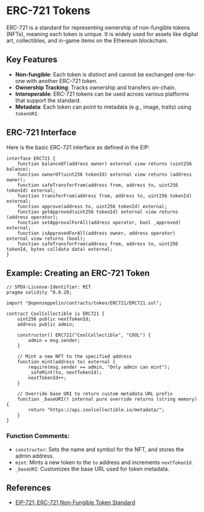 # ERC-721 Tokens

ERC-721 is a standard for representing ownership of non-fungible tokens (NFTs), meaning each token is unique. It is widely used for assets like digital art, collectibles, and in-game items on the Ethereum blockchain.

## Key Features

- **Non-fungible**: Each token is distinct and cannot be exchanged one-for-one with another ERC-721 token.
- **Ownership Tracking**: Tracks ownership and transfers on-chain.
- **Interoperable**: ERC-721 tokens can be used across various platforms that support the standard.
- **Metadata**: Each token can point to metadata (e.g., image, traits) using `tokenURI`.

## ERC-721 Interface

Here is the basic ERC-721 interface as defined in the EIP:

```solidity
interface ERC721 {
    function balanceOf(address owner) external view returns (uint256 balance);
    function ownerOf(uint256 tokenId) external view returns (address owner);
    function safeTransferFrom(address from, address to, uint256 tokenId) external;
    function transferFrom(address from, address to, uint256 tokenId) external;
    function approve(address to, uint256 tokenId) external;
    function getApproved(uint256 tokenId) external view returns (address operator);
    function setApprovalForAll(address operator, bool _approved) external;
    function isApprovedForAll(address owner, address operator) external view returns (bool);
    function safeTransferFrom(address from, address to, uint256 tokenId, bytes calldata data) external;
}
```

## Example: Creating an ERC-721 Token

```solidity
// SPDX-License-Identifier: MIT
pragma solidity ^0.8.20;

import "@openzeppelin/contracts/token/ERC721/ERC721.sol";

contract CoolCollectible is ERC721 {
    uint256 public nextTokenId;
    address public admin;

    constructor() ERC721("CoolCollectible", "COOL") {
        admin = msg.sender;
    }

    // Mint a new NFT to the specified address
    function mint(address to) external {
        require(msg.sender == admin, "Only admin can mint");
        _safeMint(to, nextTokenId);
        nextTokenId++;
    }

    // Override base URI to return custom metadata URL prefix
    function _baseURI() internal pure override returns (string memory) {
        return "https://api.coolcollectible.io/metadata/";
    }
}
```

### Function Comments:

- `constructor`: Sets the name and symbol for the NFT, and stores the admin address.
- `mint`: Mints a new token to the `to` address and increments `nextTokenId`.
- `_baseURI`: Customizes the base URL used for token metadata.

## References

- [EIP-721: ERC-721 Non-Fungible Token Standard](https://eips.ethereum.org/EIPS/eip-721)
